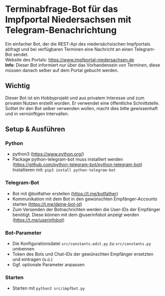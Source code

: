 # Terminabfrage-Bot für das Impfportal Niedersachsen mit Telegram-Benachrichtung

Ein einfacher Bot, der die REST-Api des niedersächsischen Impfportals abfragt und bei verfügbaren Terminen eine Nachricht an einen Telegram-Bot sendet.   
Website des Portals: https://www.impfportal-niedersachsen.de  
**Info**: Dieser Bot informiert nur über das Vorhandensein von Terminen, diese müssen danach selber auf dem Portal gebucht werden.

## **Wichtig**
Dieser Bot ist ein Hobbyprojekt und aus privatem Interesse und zum privaten Nutzen erstellt worden. Er verwendet eine öffentliche Schnittstelle. Solltet ihr den Bot selber verwenden wollen, macht dies bitte gewissenhaft und in vernünftigen Intervallen.



## Setup & Ausführen
### Python
- python3 (https://www.python.org/)
- Package python-telegram-bot muss installiert werden (https://github.com/python-telegram-bot/python-telegram-bot)  
Installieren mit: `pip3 install python-telegram-bot`

### Telegram-Bot
- Bot mit @botfather erstellen (https://t.me/botfather)
- Kommunikation mit dem Bot in den gewünschten Empfänger-Accounts starten (https://t.me/deine-bot-id)
- Zum Versenden der Botnachrichten werden die User-IDs der Empfänger benötigt. Diese können mit dem @userinfobot anzeigt werden (https://t.me/userinfobot)

### Bot-Parameter
- Die Konfigurationsdatei `src/constants.edit.py` zu `src/constants.py` umbennen
- Token des Bots und Chat-IDs der gewünschten Empfänger ersetzten und eintragen (s.o.)
- Ggf. optionale Parameter anpassen

### Starten
- Starten mit `python3 src/impfbot.py`

